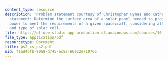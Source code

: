```yaml
---
content_type: resource
description: 'Problem statement courtesy of Christopher Hynes and Kathryn Weiss. Problem
  statement: Determine the surface area of a solar panel needed to produce enough
  power to meet the requirements of a given spacecraft, considering altitude and inclination
  and type of solar cell.'
file: https://ol-ocw-studio-app-production.s3.amazonaws.com/courses/16-851-satellite-engineering-fall-2003/f1ad4bfb90a9d745ac8266e22e710766_ps2_cs_ps2.pdf
file_type: application/pdf
resourcetype: Document
title: ps2_cs_ps2.pdf
uid: f1ad4bfb-90a9-d745-ac82-66e22e710766
---
```

